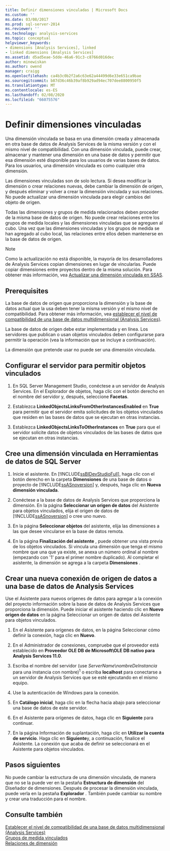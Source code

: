```yaml
---
title: Definir dimensiones vinculadas | Microsoft Docs
ms.custom: ''
ms.date: 03/08/2017
ms.prod: sql-server-2014
ms.reviewer: ''
ms.technology: analysis-services
ms.topic: conceptual
helpviewer_keywords:
- dimensions [Analysis Services], linked
- linked dimensions [Analysis Services]
ms.assetid: d5ad5eae-5dde-46a6-91c3-c8766d016dec
author: minewiskan
ms.author: owend
manager: craigg
ms.openlocfilehash: ca4b3c0b2f2a6c63e62a44499d6e33e651ca9bae
ms.sourcegitcommit: b87d36c46b39af8b929ad94ec707dee8800950f5
ms.translationtype: MT
ms.contentlocale: es-ES
ms.lasthandoff: 02/08/2020
ms.locfileid: "66075576"
---
```

# <a name="define-linked-dimensions"></a>Definir dimensiones vinculadas
  Una dimensión vinculada se basa en una dimensión creada y almacenada en otra base de datos de Analysis Services de la misma versión y con el mismo nivel de compatibilidad. Con una dimensión vinculada, puede crear, almacenar y mantener una dimensión en una base de datos y permitir que esa dimensión esté disponible para los usuarios de varias bases de datos. Para los usuarios, una dimensión vinculada es como cualquier otra dimensión.  
  
 Las dimensiones vinculadas son de solo lectura. Si desea modificar la dimensión o crear relaciones nuevas, debe cambiar la dimensión de origen, y después eliminar y volver a crear la dimensión vinculada y sus relaciones. No puede actualizar una dimensión vinculada para elegir cambios del objeto de origen.  
  
 Todas las dimensiones y grupos de medida relacionados deben proceder de la misma base de datos de origen. No puede crear relaciones entre los grupos de medida locales y las dimensiones vinculadas que se agreguen al cubo. Una vez que las dimensiones vinculadas y los grupos de medida se han agregado al cubo local, las relaciones entre ellos deben mantenerse en la base de datos de origen.  
  
> [!NOTE]  
>  Como la actualización no está disponible, la mayoría de los desarrolladores de Analysis Services copian dimensiones en lugar de vincularlas. Puede copiar dimensiones entre proyectos dentro de la misma solución. Para obtener más información, vea [Actualizar una dimensión vinculada en SSAS](http://sqlblog.com/blogs/marco_russo/archive/2006/09/12/refresh-of-a-linked-dimension-in-ssas.aspx).  
  
## <a name="prerequisites"></a>Prerequisites  
 La base de datos de origen que proporciona la dimensión y la base de datos actual que la usa deben tener la misma versión y el mismo nivel de compatibilidad. Para obtener más información, vea [establecer el nivel de compatibilidad de una base de datos multidimensional &#40;Analysis Services&#41;](compatibility-level-of-a-multidimensional-database-analysis-services.md).  
  
 La base de datos de origen debe estar implementada y en línea. Los servidores que publican o usan objetos vinculados deben configurarse para permitir la operación (vea la información que se incluye a continuación).  
  
 La dimensión que pretende usar no puede ser una dimensión vinculada.  
  
## <a name="configure-server-to-allow-linked-objects"></a>Configurar el servidor para permitir objetos vinculados  
  
1.  En SQL Server Management Studio, conéctese a un servidor de Analysis Services. En el Explorador de objetos, haga clic con el botón derecho en el nombre del servidor y, después, seleccione **Facetas**.  
  
2.  Establezca **LinkedObjectsLinksFromOtherInstancesEnabled** en **True** para permitir que el servidor emita solicitudes de los objetos vinculados que residen en las bases de datos que se ejecutan en otras instancias.  
  
3.  Establezca **LinkedObjectsLinksToOtherInstances** en **True** para que el servidor solicite datos de objetos vinculados de las bases de datos que se ejecutan en otras instancias.  
  
## <a name="create-a-linked-dimension-in-sql-server-data-tools"></a>Cree una dimensión vinculada en Herramientas de datos de SQL Server  
  
1.  Inicie el asistente. En [!INCLUDE[ssBIDevStudioFull](../../includes/ssbidevstudiofull-md.md)], haga clic con el botón derecho en la carpeta **Dimensiones** de una base de datos o proyecto de [!INCLUDE[ssASnoversion](../../includes/ssasnoversion-md.md)] y, después, haga clic en **Nueva dimensión vinculada**.  
  
2.  Conéctese a la base de datos de Analysis Services que proporciona la dimensión. En la página **Seleccionar un origen de datos** del Asistente para objetos vinculados, elija el origen de datos de [!INCLUDE[ssASnoversion](../../includes/ssasnoversion-md.md)] o cree uno nuevo.  
  
3.  En la página **Seleccionar objetos** del asistente, elija las dimensiones a las que desee vincularse en la base de datos remota.  
  
4.  En la página **Finalización del asistente** , puede obtener una vista previa de los objetos vinculados. Si vincula una dimensión que tenga el mismo nombre que una que ya existe, se anexa un número ordinal al nombre (empezando con '1' para el primer nombre duplicado). Al completar el asistente, la dimensión se agrega a la carpeta **Dimensiones** .  
  
##  <a name="bkmk_CreateNew"></a>Crear una nueva conexión de origen de datos a una base de datos de Analysis Services  
 Use el Asistente para nuevos orígenes de datos para agregar a la conexión del proyecto información sobre la base de datos de Analysis Services que proporciona la dimensión. Puede iniciar el asistente haciendo clic en **Nuevo origen de datos** en la página Seleccionar un origen de datos del Asistente para objetos vinculados.  
  
1.  En el Asistente para orígenes de datos, en la página Seleccionar cómo definir la conexión, haga clic en **Nuevo**.  
  
2.  En el Administrador de conexiones, compruebe que el proveedor está establecido en **Proveedor OLE DB de Microsoft\OLE DB nativo para Analysis Services 11.0**.  
  
3.  Escriba el nombre del servidor (use *ServerName*\\*nombreDeInstancia* para una instancia con nombre)<sup>1</sup> o escriba **localhost** para conectarse a un servidor de Analysis Services que se esté ejecutando en el mismo equipo.  
  
4.  Use la autenticación de Windows para la conexión.  
  
5.  En **Catálogo inicial**, haga clic en la flecha hacia abajo para seleccionar una base de datos de este servidor.  
  
6.  En el Asistente para orígenes de datos, haga clic en **Siguiente** para continuar.  
  
7.  En la página Información de suplantación, haga clic en **Utilizar la cuenta de servicio**. Haga clic en **Siguiente**y, a continuación, finalice el Asistente. La conexión que acaba de definir se seleccionará en el Asistente para objetos vinculados.  
  
## <a name="next-steps"></a>Pasos siguientes  
 No puede cambiar la estructura de una dimensión vinculada, de manera que no se la puede ver en la pestaña **Estructura de dimensión** del Diseñador de dimensiones. Después de procesar la dimensión vinculada, puede verla en la pestaña **Explorador** . También puede cambiar su nombre y crear una traducción para el nombre.  
  
## <a name="see-also"></a>Consulte también  
 [Establecer el nivel de compatibilidad de una base de datos multidimensional &#40;Analysis Services&#41;](compatibility-level-of-a-multidimensional-database-analysis-services.md)   
 [Grupos de medida vinculados](linked-measure-groups.md)   
 [Relaciones de dimensión](../multidimensional-models-olap-logical-cube-objects/dimension-relationships.md)  
  
  
